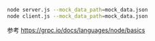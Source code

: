 
```bash
node server.js --mock_data_path=mock_data.json
node client.js --mock_data_path=mock_data.json
```
参考 https://grpc.io/docs/languages/node/basics

